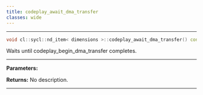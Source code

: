 ```yaml
---
title: codeplay_await_dma_transfer
classes: wide
---
```



---

```cpp
void cl::sycl::nd_item< dimensions >::codeplay_await_dma_transfer() const
```


Waits until codeplay_begin_dma_transfer completes. 


---
**Parameters:**

**Returns:** No description.

---

